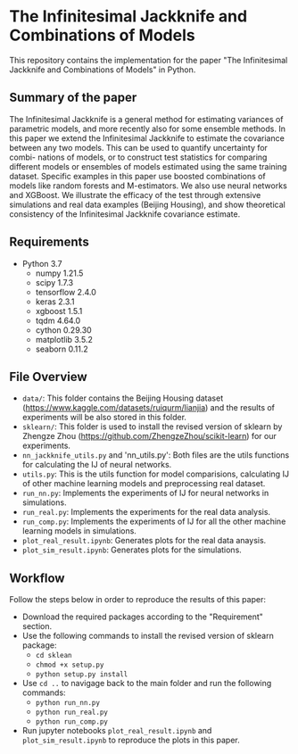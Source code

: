 # The Infinitesimal Jackknife and Combinations of Models

This repository contains the implementation for the paper "The Infinitesimal Jackknife and Combinations of Models" in Python.

## Summary of the paper

The Infinitesimal Jackknife is a general method for estimating variances of parametric models, and
more recently also for some ensemble methods. In this paper we extend the Infinitesimal Jackknife to
estimate the covariance between any two models. This can be used to quantify uncertainty for combi-
nations of models, or to construct test statistics for comparing different models or ensembles of models
estimated using the same training dataset. Specific examples in this paper use boosted combinations of
models like random forests and M-estimators. We also use neural networks and XGBoost. We illustrate
the efficacy of the test through extensive simulations and real data examples (Beijing Housing), and show
theoretical consistency of the Infinitesimal Jackknife covariance estimate.

## Requirements

+ Python 3.7
    + numpy 1.21.5
    + scipy 1.7.3
    + tensorflow 2.4.0
    + keras 2.3.1
    + xgboost 1.5.1
    + tqdm 4.64.0
    + cython 0.29.30
    + matplotlib 3.5.2
    + seaborn 0.11.2

## File Overview
- `data/`: This folder contains the Beijing Housing dataset (https://www.kaggle.com/datasets/ruiqurm/lianjia) and the results of experiments will be also stored in this folder.
- `sklearn/`: This folder is used to install the revised version of sklearn by Zhengze Zhou (https://github.com/ZhengzeZhou/scikit-learn) for our experiments.
- `nn_jackknife_utils.py` and 'nn_utils.py': Both files are the utils functions for calculating the IJ of neural networks.
- `utils.py`: This is the utils function for model comparisions, calculating IJ of other machine learning models and preprocessing real dataset.
- `run_nn.py`: Implements the experiments of IJ for neural networks in simulations.
- `run_real.py`: Implements the experiments for the real data analysis.
- `run_comp.py`: Implements the experiments of IJ for all the other machine learning models in simulations.
- `plot_real_result.ipynb`: Generates plots for the real data anaysis.
- `plot_sim_result.ipynb`: Generates plots for the simulations.

## Workflow

Follow the steps below in order to reproduce the results of this paper:
- Download the required packages according to the "Requirement" section.
- Use the following commands to install the revised version of sklearn package:
    + `cd sklean`
    + `chmod +x setup.py`
    + `python setup.py install`
- Use `cd ..` to navigage back to the main folder and run the following commands:
    + `python run_nn.py`
    + `python run_real.py`
    + `python run_comp.py`
- Run jupyter notebooks `plot_real_result.ipynb` and `plot_sim_result.ipynb` to reproduce the plots in this paper.
